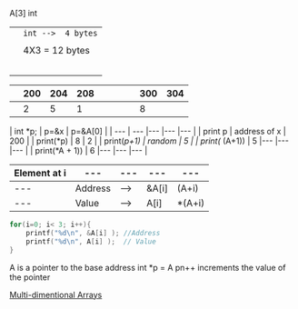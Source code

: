 A[3] int

|   |   |
| --- | --- |
|   |     ```int -->  4 bytes``` |
|   |   |
|   |           4X3 = 12 bytes|
|   |   |
|   |   |
|   |   |
|   |   |
|   |   |


|   |  200 | 204  |  208 |   |   |   |   |  300 | 304  |
| --- | --- | --- | --- | --- | --- | --- | --- | --- | --- |
|   |  2 | 5  |  1 |   |   |   |   |  8 |   |

| int *p;  | p=&x  |  p=&A[0]  |
| --- | --- |--- |--- |--- |
| print p  |  address of x |  200  |
| print(*p) | 8 | 2 |
|  print(*p+1)   | random  |   5 |
| print(* (A+1)) | 5 |--- |--- |--- |
| print(*A + 1)) | 6 |--- |--- |--- |


| Element at i | --- | --- | --- | --- |
| --- | --- | --- | --- | --- |
| --- | Address | --> | &A[i]| (A+i) |
| --- | Value | --> | A[i] | *(A+i) |

```C
for(i=0; i< 3; i++){
    printf("%d\n", &A[i] ); //Address
    printf("%d\n", A[i] );  // Value
}

```

A is a  pointer to the base address 
int *p = A
pn++ increments the value of the pointer

[Multi-dimentional Arrays ](multidimarrays.md) 